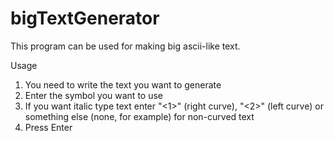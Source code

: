# bigTextGenerator

This program can be used for making big ascii-like text.

Usage
1) You need to write the text you want to generate
2) Enter the symbol you want to use
3) If you want italic type text enter "<1>" (right curve), "<2>" (left curve) or something else (none, for example) for non-curved text
4) Press Enter
